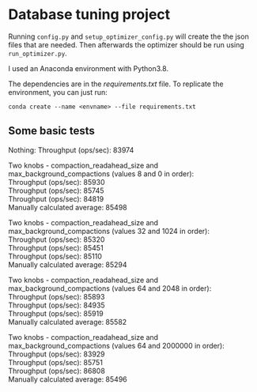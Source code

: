 # Database tuning project
Running `config.py` and `setup_optimizer_config.py` will create the the json files that are needed. Then afterwards the optimizer should be run using `run_optimizer.py`.

I used an Anaconda environment with Python3.8. 

The dependencies are in the *requirements.txt* file. To replicate the environment, you can just run:

```conda create --name <envname> --file requirements.txt```


## Some basic tests
Nothing:
Throughput (ops/sec): 83974

Two knobs - compaction_readahead_size and max_background_compactions (values 8 and 0 in order):\
Throughput (ops/sec): 85930\
Throughput (ops/sec): 85745\
Throughput (ops/sec): 84819\
Manually calculated average: 85498

Two knobs - compaction_readahead_size and max_background_compactions (values 32 and 1024 in order):\
Throughput (ops/sec): 85320\
Throughput (ops/sec): 85451\
Throughput (ops/sec): 85110\
Manually calculated average: 85294

Two knobs - compaction_readahead_size and max_background_compactions (values 64 and 2048 in order):\
Throughput (ops/sec): 85893\
Throughput (ops/sec): 84935\
Throughput (ops/sec): 85919\
Manually calculated average: 85582

Two knobs - compaction_readahead_size and max_background_compactions (values 64 and 2000000 in order):\
Throughput (ops/sec): 83929\
Throughput (ops/sec): 85751\
Throughput (ops/sec): 86808\
Manually calculated average: 85496